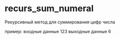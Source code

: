 # recurs_sum_numeral
 
Рекурсивный метод для суммирования цифр числа

пример:
входные данные 123
выходные данные 6
